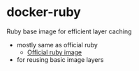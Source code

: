# docker-ruby
Ruby base image for efficient layer caching

* mostly same as official ruby
  * [Official ruby image](https://hub.docker.com/_/ruby/)
* for reusing basic image layers
